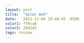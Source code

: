 ```yaml
---
layout: post
title:  "Solar Ash"
date:   2021-12-04 19:48:45 -0500
color1: ff0ca0
color2: 26d2d2
tags: review
---
```

